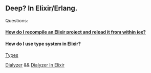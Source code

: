 ## Deep? In Elixir/Erlang.

Questions: 

#### [How do I recompile an Elixir project and reload it from within iex?](https://stackoverflow.com/questions/36490089/how-do-i-recompile-an-elixir-project-and-reload-it-from-within-iex)

#### How do I use type system in Elixir?

[Types](https://github.com/elixir-lang/elixir/blob/master/lib/elixir/pages/Typespecs.md)

[Dialyzer](http://www.erlang.org/doc/man/dialyzer.html) && [Dialyzer In Elixir](https://github.com/jeremyjh/dialyxir)

